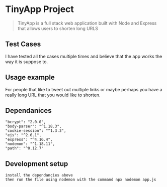 # TinyApp Project
> TinyApp is a full stack web application built with Node and Express that allows users to shorten long URLS

## Test Cases

I have tested all the cases multiple times and believe that the app works the way it is suppose to.

## Usage example

For people that like to tweet out multiple links or maybe perhaps you have a really long URL that you would like to shorten.


## Dependanices

    "bcrypt": "2.0.0",
    "body-parser": "^1.18.3",
    "cookie-session": "^1.3.3",
    "ejs": "^2.6.1",
    "express": "^4.16.4",
    "nodemon": "^1.18.11",
    "path": "^0.12.7"

## Development setup

    install the dependancies above
    then run the file using nodemon with the command npx nodemon app.js

